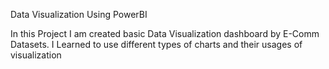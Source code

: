 Data Visualization Using PowerBI

In this Project I am created basic Data Visualization dashboard by E-Comm Datasets. 
I Learned to use different types of charts and their usages of visualization
